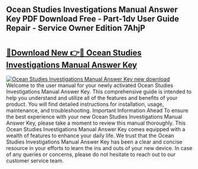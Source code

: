 ## Ocean Studies Investigations Manual Answer Key PDF Download Free - Part-1dv User Guide Repair - Service Owner Edition 7AhjP

# <h2><a href="http://bc46295.oget.top/?id=Ocean+Studies+Investigations+Manual+Answer+Key">🔗Download New 👉🔴 Ocean Studies Investigations Manual Answer Key</a></h2>

[![Ocean Studies Investigations Manual Answer Key new download](https://i.imgur.com/5g1atiW.png)](http://bc46295.oget.top/?id=Ocean+Studies+Investigations+Manual+Answer+Key)
Welcome to the user manual for your newly activated Ocean Studies Investigations Manual Answer Key. This comprehensive guide is intended to help you understand and utilize all of the features and benefits of your product. You will find detailed instructions for installation, usage, maintenance, and troubleshooting. Important Information Ahead To ensure the best experience with your new Ocean Studies Investigations Manual Answer Key, please take a moment to review this manual thoroughly. This Ocean Studies Investigations Manual Answer Key comes equipped with a wealth of features to enhance your daily life. We trust that the Ocean Studies Investigations Manual Answer Key has been a clear and concise resource in your efforts to learn the ins and outs of your new device. In case of any queries or concerns, please do not hesitate to reach out to our customer service team.
